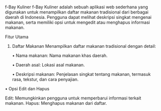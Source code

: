 f-Bay Kuliner
f-Bay Kuliner adalah sebuah aplikasi web sederhana yang digunakan untuk menampilkan daftar makanan tradisional dari berbagai daerah di Indonesia. Pengguna dapat melihat deskripsi singkat mengenai makanan, serta memiliki opsi untuk mengedit atau menghapus informasi makanan.

Fitur Utama
1. Daftar Makanan
   Menampilkan daftar makanan tradisional dengan detail:

     • Nama makanan: Nama makanan khas daerah.
  
     • Daerah asal: Lokasi asal makanan.
  
     • Deskripsi makanan: Penjelasan singkat tentang makanan, termasuk rasa, tekstur, dan cara penyajian.
  
  • Opsi Edit dan Hapus

Edit: Memungkinkan pengguna untuk memperbarui informasi terkait makanan.
Hapus: Menghapus makanan dari daftar.
